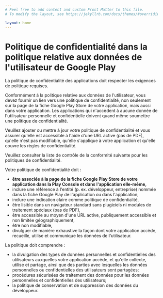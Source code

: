 ```yaml
---
# Feel free to add content and custom Front Matter to this file.
# To modify the layout, see https://jekyllrb.com/docs/themes/#overriding-theme-defaults

layout: home
---
```


# Politique de confidentialité dans la politique relative aux données de l'utilisateur de Google Play

La politique de confidentialité des applications doit respecter les exigences de politique requises. 

Conformément à la politique relative aux données de l'utilisateur, vous devez fournir un lien vers une politique de confidentialité, non seulement sur la page de la fiche Google Play Store de votre application, mais aussi dans votre application. Les applications qui n'accèdent à aucune donnée de l'utilisateur personnelle et confidentielle doivent quand même soumettre une politique de confidentialité.

Veuillez ajouter ou mettre à jour votre politique de confidentialité et vous assurer qu'elle est accessible à l'aide d'une URL active (pas de PDF), qu'elle n'est pas modifiable, qu'elle s'applique à votre application et qu'elle couvre les règles de confidentialité.

Veuillez consulter la liste de contrôle de la conformité suivante pour les politiques de confidentialité. 

Votre politique de confidentialité doit :
- **être associée à la page de la fiche Google Play Store de votre application dans la Play Console et dans l'application elle-même,**
- inclure une référence à l'entité (p. ex. développeur, entreprise) nommée dans la fiche Google Play de l'application ou dans l'application,
- inclure une indication claire comme politique de confidentialité,
- être lisible dans un navigateur standard sans plugiciels ni modules de traitement spéciaux (pas de PDF),
- être accessible au moyen d'une URL active, publiquement accessible et non limitée géographiquement,
- être non modifiable,
- divulguer de manière exhaustive la façon dont votre application accède, recueille, utilise et communique les données de l'utilisateur. 

La politique doit comprendre :
- la divulgation des types de données personnelles et confidentielles des utilisateurs auxquelles votre application accède, et qu'elle collecte, utilise et partage, ainsi que des parties avec lesquelles les données personnelles ou confidentielles des utilisateurs sont partagées;
-  procédures sécurisées de traitement des données pour les données personnelles et confidentielles des utilisateurs;
- la politique de conservation et de suppression des données du développeur.



